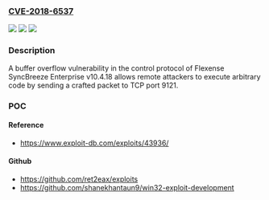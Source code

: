### [CVE-2018-6537](https://cve.mitre.org/cgi-bin/cvename.cgi?name=CVE-2018-6537)
![](https://img.shields.io/static/v1?label=Product&message=n%2Fa&color=blue)
![](https://img.shields.io/static/v1?label=Version&message=n%2Fa&color=blue)
![](https://img.shields.io/static/v1?label=Vulnerability&message=n%2Fa&color=brighgreen)

### Description

A buffer overflow vulnerability in the control protocol of Flexense SyncBreeze Enterprise v10.4.18 allows remote attackers to execute arbitrary code by sending a crafted packet to TCP port 9121.

### POC

#### Reference
- https://www.exploit-db.com/exploits/43936/

#### Github
- https://github.com/ret2eax/exploits
- https://github.com/shanekhantaun9/win32-exploit-development

